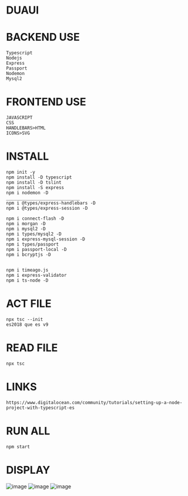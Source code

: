 # DUAUI



# BACKEND USE
    Typescript
    Nodejs
    Express
    Passport
    Nodemon
    Mysql2



# FRONTEND USE
    JAVASCRIPT
    CSS
    HANDLEBARS>HTML
    ICONS>SVG



# INSTALL
    npm init -y
    npm install -D typescript
    npm install -D tslint
    npm install -S express
    npm i nodemon -D
    ____________________________
    npm i @types/express-handlebars -D 
    npm i @types/express-session -D

    npm i connect-flash -D
    npm i morgan -D 
    npm i mysql2 -D
    npm i types/mysql2 -D
    npm i express-mysql-session -D
    npm i types/passport
    npm i passport-local -D
    npm i bcryptjs -D
    

    npm i timeago.js 
    npm i express-validator
    npm i ts-node -D

# ACT FILE
    npx tsc --init
    es2018 que es v9


# READ FILE
    npx tsc

# LINKS
    https://www.digitalocean.com/community/tutorials/setting-up-a-node-project-with-typescript-es

# RUN ALL
    npm start
# DISPLAY
![image](https://user-images.githubusercontent.com/69361351/147791386-d38932ba-b5ce-4b31-9da9-cbc9d8e0ff76.png)
![image](https://user-images.githubusercontent.com/69361351/147791217-a1111741-2448-4d49-8ef9-c28d53c3416f.png)
![image](https://user-images.githubusercontent.com/69361351/147791744-9f338a25-1616-41af-b832-f54b3ed467fc.png)


